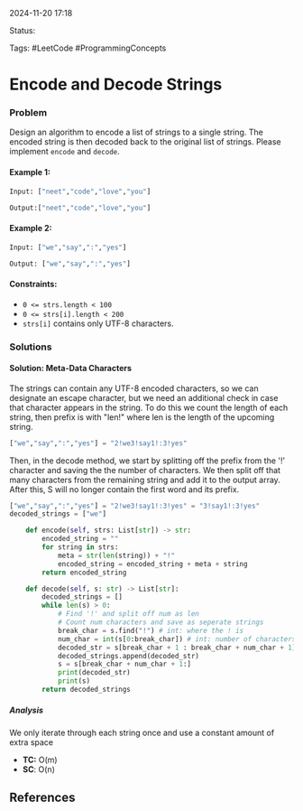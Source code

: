 2024-11-20 17:18

Status:

Tags: #LeetCode #ProgrammingConcepts 

# Encode and Decode Strings
### Problem
Design an algorithm to encode a list of strings to a single string. The encoded string is then decoded back to the original list of strings. Please implement `encode` and `decode`.
#### Example 1:
```python
Input: ["neet","code","love","you"]

Output:["neet","code","love","you"]
```
#### Example 2:
```python
Input: ["we","say",":","yes"]

Output: ["we","say",":","yes"]
```
#### Constraints:
- `0 <= strs.length < 100`
- `0 <= strs[i].length < 200`
- `strs[i]` contains only UTF-8 characters.
### Solutions
#### Solution: Meta-Data Characters
The strings can contain any UTF-8 encoded characters, so we can designate an escape character, but we need an additional check in case that character appears in the string. To do this we count the length of each string, then prefix is with "len!" where len is the length of the upcoming string. 

```python 
["we","say",":","yes"] = "2!we3!say1!:3!yes"
```

Then, in the decode method, we start by splitting off the prefix from the '!' character and saving the the number of characters. We then split off that many characters from the remaining string and add it to the output array. After this, S will no longer contain the first word and its prefix.
	
```python 
["we","say",":","yes"] = "2!we3!say1!:3!yes" = "3!say1!:3!yes"
decoded_strings = ["we"]
```

```python
    def encode(self, strs: List[str]) -> str:
        encoded_string = ""
        for string in strs:
            meta = str(len(string)) + "!"
            encoded_string = encoded_string + meta + string    
        return encoded_string 

    def decode(self, s: str) -> List[str]:
        decoded_strings = []
        while len(s) > 0:
            # Find '!' and split off num as len
            # Count num characters and save as seperate strings
            break_char = s.find("!") # int: where the ! is
            num_char = int(s[0:break_char]) # int: number of characters
            decoded_str = s[break_char + 1 : break_char + num_char + 1]
            decoded_strings.append(decoded_str)
            s = s[break_char + num_char + 1:]
            print(decoded_str)
            print(s)
        return decoded_strings
```
##### Analysis
We only iterate through each string once and use a constant amount of extra space
- **TC:** O(m)
- **SC**: O(n)
## References
